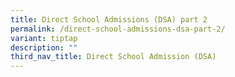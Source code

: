 ```yaml
---
title: Direct School Admissions (DSA) part 2
permalink: /direct-school-admissions-dsa-part-2/
variant: tiptap
description: ""
third_nav_title: Direct School Admission (DSA)
---
```

<p></p>